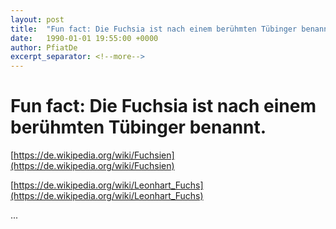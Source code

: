 ```yaml
---
layout: post
title:  "Fun fact: Die Fuchsia ist nach einem berühmten Tübinger benannt."
date:   1990-01-01 19:55:00 +0000
author: PfiatDe
excerpt_separator: <!--more-->
---
```


# Fun fact: Die Fuchsia ist nach einem berühmten Tübinger benannt.

[https://de.wikipedia.org/wiki/Fuchsien](https://de.wikipedia.org/wiki/Fuchsien)

[https://de.wikipedia.org/wiki/Leonhart_Fuchs](https://de.wikipedia.org/wiki/Leonhart_Fuchs)

...
<!--more-->
